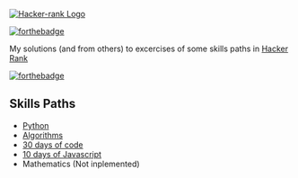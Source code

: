 [![Hacker-rank Logo](https://miro.medium.com/max/5522/1*JhV105AX1GNhHhqc8ZunEg.png)](https://www.hackerrank.com/pumacens)

[![forthebadge](https://forthebadge.com/images/badges/winter-is-coming.svg)](https://forthebadge.com)

My solutions (and from others) to excercises of some skills paths in [Hacker Rank](https://www.hackerrank.com/)

[![forthebadge](https://forthebadge.com/images/badges/60-percent-of-the-time-works-every-time.svg)](https://forthebadge.com)

## Skills Paths

  - [Python](/Python_Files)
  - [Algorithms](/Algorithms_Files)
  - [30 days of code](30_days_code)
  - [10 days of Javascript](10_days_javascript)
  - Mathematics (Not inplemented)

